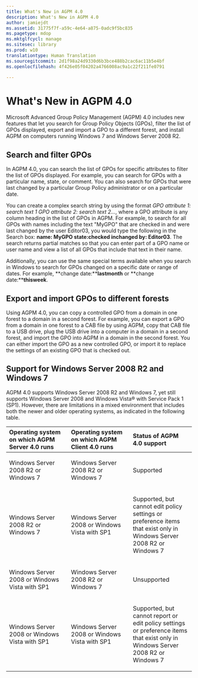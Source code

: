 ```yaml
---
title: What's New in AGPM 4.0
description: What's New in AGPM 4.0
author: jamiejdt
ms.assetid: 31775f7f-a59c-4e64-a875-0adc9f5bc835
ms.pagetype: mdop
ms.mktglfcycl: manage
ms.sitesec: library
ms.prod: w10
translationtype: Human Translation
ms.sourcegitcommit: 2d1f98a24d9330d6b3bce488b2cac6ac11b5e4bf
ms.openlocfilehash: 4f426e05f04202a4766008ac9a1c22f211fe0791

---
```



# What's New in AGPM 4.0


Microsoft Advanced Group Policy Management (AGPM) 4.0 includes new features that let you search for Group Policy Objects (GPOs), filter the list of GPOs displayed, export and import a GPO to a different forest, and install AGPM on computers running Windows 7 and Windows Server 2008 R2.

## Search and filter GPOs


In AGPM 4.0, you can search the list of GPOs for specific attributes to filter the list of GPOs displayed. For example, you can search for GPOs with a particular name, state, or comment. You can also search for GPOs that were last changed by a particular Group Policy administrator or on a particular date.

You can create a complex search string by using the format *GPO attribute 1: search text 1 GPO attribute 2: search text 2…*, where a GPO attribute is any column heading in the list of GPOs in AGPM. For example, to search for all GPOs with names including the text "MyGPO" that are checked in and were last changed by the user Editor03, you would type the following in the Search box: **name: MyGPO state:****checked in****changed by: Editor03**. The search returns partial matches so that you can enter part of a GPO name or user name and view a list of all GPOs that include that text in their name.

Additionally, you can use the same special terms available when you search in Windows to search for GPOs changed on a specific date or range of dates. For example, **change date:****lastmonth** or **change date:****thisweek**.

## Export and import GPOs to different forests


Using AGPM 4.0, you can copy a controlled GPO from a domain in one forest to a domain in a second forest. For example, you can export a GPO from a domain in one forest to a CAB file by using AGPM, copy that CAB file to a USB drive, plug the USB drive into a computer in a domain in a second forest, and import the GPO into AGPM in a domain in the second forest. You can either import the GPO as a new controlled GPO, or import it to replace the settings of an existing GPO that is checked out.

## Support for Windows Server 2008 R2 and Windows 7


AGPM 4.0 supports Windows Server 2008 R2 and Windows 7, yet still supports Windows Server 2008 and Windows Vista® with Service Pack 1 (SP1). However, there are limitations in a mixed environment that includes both the newer and older operating systems, as indicated in the following table.

<table>
<colgroup>
<col width="33%" />
<col width="33%" />
<col width="33%" />
</colgroup>
<thead>
<tr class="header">
<th align="left">Operating system on which AGPM Server 4.0 runs</th>
<th align="left">Operating system on which AGPM Client 4.0 runs</th>
<th align="left">Status of AGPM 4.0 support</th>
</tr>
</thead>
<tbody>
<tr class="odd">
<td align="left"><p>Windows Server 2008 R2 or Windows 7</p></td>
<td align="left"><p>Windows Server 2008 R2 or Windows 7</p></td>
<td align="left"><p>Supported</p></td>
</tr>
<tr class="even">
<td align="left"><p>Windows Server 2008 R2 or Windows 7</p></td>
<td align="left"><p>Windows Server 2008 or Windows Vista with SP1</p></td>
<td align="left"><p>Supported, but cannot edit policy settings or preference items that exist only in Windows Server 2008 R2 or Windows 7</p></td>
</tr>
<tr class="odd">
<td align="left"><p>Windows Server 2008 or Windows Vista with SP1</p></td>
<td align="left"><p>Windows Server 2008 R2 or Windows 7</p></td>
<td align="left"><p>Unsupported</p></td>
</tr>
<tr class="even">
<td align="left"><p>Windows Server 2008 or Windows Vista with SP1</p></td>
<td align="left"><p>Windows Server 2008 or Windows Vista with SP1</p></td>
<td align="left"><p>Supported, but cannot report or edit policy settings or preference items that exist only in Windows Server 2008 R2 or Windows 7</p></td>
</tr>
</tbody>
</table>

 

 

 








<!--HONumber=Jun16_HO4-->


